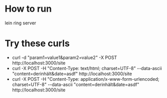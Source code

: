 # How to run

lein ring server

# Try these curls

* curl -d "param1=value1&param2=value2" -X POST http://localhost:3000/site
* curl -X POST -H "Content-Type: text/html; charset=UTF-8" --data-ascii "content=derinhält&date=asdf" http://localhost:3000/site
* curl -X POST -H "Content-Type: application/x-www-form-urlencoded; charset=UTF-8" --data-ascii "content=derinhält&date=asdf" http://localhost:3000/site
